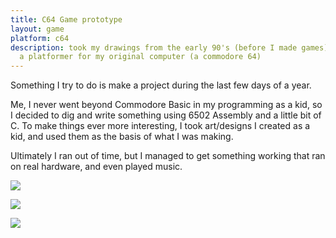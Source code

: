 ```yaml
---
title: C64 Game prototype
layout: game
platform: c64
description: took my drawings from the early 90's (before I made games), and made
  a platformer for my original computer (a commodore 64)
---
```


Something I try to do is make a project during the last few days of a year.

Me, I never went beyond Commodore Basic in my programming as a kid, so I decided to dig and write something using 6502 Assembly and a little bit of C. To make things ever more interesting, I took art/designs I created as a kid, and used them as the basis of what I was making.

Ultimately I ran out of time, but I managed to get something working that ran on real hardware, and even played music.

![](http://junk.mikekasprzak.com/Gardez64/GardezDetailed01.png)

![](http://junk.mikekasprzak.com/Gardez64/GardezSheet01.png)

![](http://junk.mikekasprzak.com/Gardez64/GardezGif2.gif)